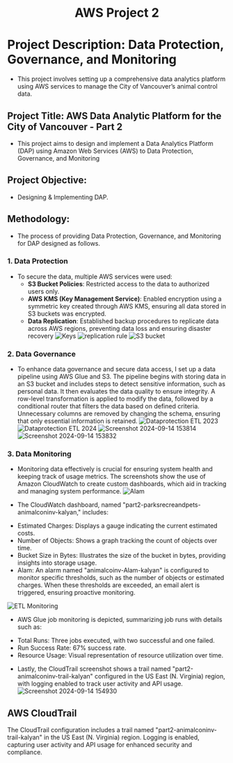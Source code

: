 <h1 align="center">AWS Project 2</h1>


# Project Description: Data Protection, Governance, and Monitoring
* This project involves setting up a comprehensive data analytics platform using AWS services to manage the City of Vancouver’s animal control data. 
## Project Title: AWS Data Analytic Platform for the City of Vancouver - Part 2
* This project aims to design and implement a Data Analytics Platform (DAP) using Amazon Web Services (AWS) to Data Protection, Governance, and Monitoring
## Project Objective:
* Designing & Implementing DAP.
## Methodology:
* The process of providing Data Protection, Governance, and Monitoring for DAP designed as follows.
### 1. Data Protection
- To secure the data, multiple AWS services were used:
  - **S3 Bucket Policies**: Restricted access to the data to authorized users only.
  - **AWS KMS (Key Management Service)**: Enabled encryption using a symmetric key created through AWS KMS, ensuring all data stored in S3 buckets was encrypted.
  - **Data Replication**: Established backup procedures to replicate data across AWS regions, preventing data loss and ensuring disaster recovery
![Keys](https://github.com/user-attachments/assets/8df67627-e1bf-4e58-b5cf-a7520dac7910)
![replication rule](https://github.com/user-attachments/assets/277268ff-e59b-4634-8ff0-ce0dd9261463)
![S3 bucket](https://github.com/user-attachments/assets/d3ef2738-d090-494e-9ce8-eaddfe6e4028)


### 2. Data Governance
- To enhance data governance and secure data access, I set up a data pipeline using AWS Glue and S3. The pipeline begins with storing data in an S3 bucket and includes steps to detect sensitive information, such as personal data. It then evaluates the data quality to ensure integrity. A row-level transformation is applied to modify the data, followed by a conditional router that filters the data based on defined criteria. Unnecessary columns are removed by changing the schema, ensuring that only essential information is retained. 
![Dataprotection ETL 2023](https://github.com/user-attachments/assets/a8336c80-f224-4314-b3fd-618923a69f2e)
![Dataprotection ETL 2024](https://github.com/user-attachments/assets/705ac2d6-508e-4556-9f8d-50ac77dd5fc5)
![Screenshot 2024-09-14 153814](https://github.com/user-attachments/assets/429dd708-0b51-475c-80a6-40738c3c570c)
![Screenshot 2024-09-14 153832](https://github.com/user-attachments/assets/80f1ddda-2f75-4b22-a98d-418c06852b48)


### 3. Data Monitoring
- Monitoring data effectively is crucial for ensuring system health and keeping track of usage metrics. The screenshots show the use of Amazon CloudWatch to create custom dashboards, which aid in tracking and managing system performance.
 ![Alam](https://github.com/user-attachments/assets/da99a858-5709-443e-a284-5b23912e7c06)


- The CloudWatch dashboard, named "part2-parksrecreandpets-animalconinv-kalyan," includes:
* Estimated Charges: Displays a gauge indicating the current estimated costs.
* Number of Objects: Shows a graph tracking the count of objects over time.
* Bucket Size in Bytes: Illustrates the size of the bucket in bytes, providing insights into storage usage.
* Alam: An alarm named "animalcoinv-Alam-kalyan" is configured to monitor specific thresholds, such as the number of objects or estimated charges. When these thresholds are exceeded, an email alert is triggered, ensuring proactive monitoring.

![ETL Monitoring](https://github.com/user-attachments/assets/63f30d20-2d85-4cfd-868c-cfe06fededa9)


- AWS Glue job monitoring is depicted, summarizing job runs with details such as:
* Total Runs: Three jobs executed, with two successful and one failed.
* Run Success Rate: 67% success rate.
* Resource Usage: Visual representation of resource utilization over time.
- Lastly, the CloudTrail screenshot shows a trail named "part2-animalconinv-trail-kalyan" configured in the US East (N. Virginia) region, with logging enabled to track user activity and API usage.
![Screenshot 2024-09-14 154930](https://github.com/user-attachments/assets/8e466dd3-ebeb-40c3-a30b-9783402bface)

## AWS CloudTrail
The CloudTrail configuration includes a trail named "part2-animalconinv-trail-kalyan" in the US East (N. Virginia) region. Logging is enabled, capturing user activity and API usage for enhanced security and compliance.


